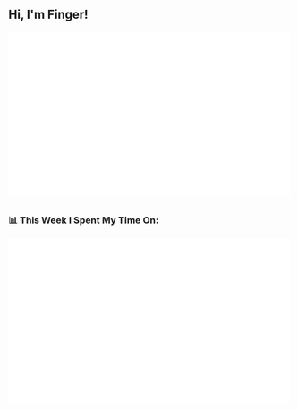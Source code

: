 <h2> Hi, I'm Finger!</h2>

<img align="right" src="https://raw.githubusercontent.com/spianmo/github-stats/master/generated/overview.svg#gh-light-mode-only">

<!-- <img align="right" height="160em" src="https://github-readme-stats-eight-theta.vercel.app/api/top-langs/?username=spianmo&layout=compact&langs_count=8&theme=algolia"/>	 -->
	
```go
package main

type Me struct {
	Name   string
	Job    string
	Code   string
	Skills string
}

func main() {
	me := &Me{
		Name:   "Finger",
		Job:    "Client-side Engineer",
		Code:   "Java, Kotlin, C#, Rust and C++ and Others",
		Skills: "Android, Security, Cross-platform client, NLP, CV, ASR ^o^",
	}
	_ = me
}
```


<h3>📊 This Week I Spent My Time On:</h3>
<img align='right' src="https://raw.githubusercontent.com/spianmo/github-stats/master/generated/languages.svg#gh-light-mode-only">

<!--START_SECTION:waka-->

```txt
Kotlin                 18 hrs 45 mins  █████████████▓░░░░░░░░░░░   55.07 %
C++                    4 hrs 14 mins   ███░░░░░░░░░░░░░░░░░░░░░░   12.45 %
Java                   2 hrs 59 mins   ██▒░░░░░░░░░░░░░░░░░░░░░░   08.78 %
ObjectiveC             2 hrs 6 mins    █▓░░░░░░░░░░░░░░░░░░░░░░░   06.17 %
CMake                  2 hrs 5 mins    █▓░░░░░░░░░░░░░░░░░░░░░░░   06.16 %
```

<!--END_SECTION:waka-->
